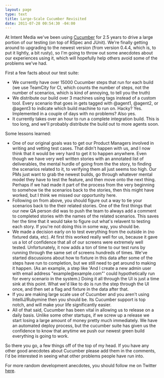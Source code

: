 ```yaml
--- 
layout: page
type: text
title: Large-Scale Cucumber Revisited
date: 2011-07-28 00:54:30 -04:00
---
```

At Intent Media we've been using <a href="http://cukes.info/">Cucumber</a> for 2.5 years to drive a large portion of our testing (on top of RSpec and JUnit). We're finally getting around to upgrading to the newest version (from version 0.4.4, which is, to put it lightly, a bit rusty), so I'm going to throw out some anecdotes about our experiences using it, which will hopefully help others avoid some of the problems we've had.

First a few facts about our test suite:
<ul>
	<li>We currently have over 15000 Cucumber steps that run for each build (we use TeamCity for CI, which counts the number of steps, not the number of scenarios, which is kind of annoying, to tell you the truth)</li>
	<li>We distribute our build over 3 machines using tags instead of a custom tool. Every scenario that goes in gets tagged with @agent1, @agent2, or @agent3 to indicate which build machine to run on. Hacky? Yes. Implemented in a couple of days with no problems? Also yes.</li>
	<li>It currently takes over an hour to run a complete integration build. This is too long, and we'll probably distribute the build out to more agents soon.</li>
</ul>
Some lessons learned:
<ul>
	<li>One of our original goals was to get our Product Managers involved in writing and vetting test cases. That didn't happen with us, and I now think that it would be very hard to get it to happen anywhere. Even though we have very well written stories with an annotated list of deliverables, the mental hurdle of going from the the story, to finding the scenarios related to it, to verifying them all just seems too high. Our PMs just want to grab the newest builds, go through whatever mental model they have to test the feature, and then move onto the next thing. Perhaps if we had made it part of the process from the very beginning to somehow tie the scenarios back to the stories, then this might have worked, but I think we missed our opportunity here.</li>
	<li>Following on from above, you should figure out a way to tie your scenarios back to the their related stories. One of the first things that our new QA person did was to push the team to always add a comment to completed stories with the names of the related scenarios. This saves her the time that it would take to figure out what's relavent to testing each story. If you're not doing this in some way, you should be.</li>
	<li>We made a decision early on to test everything from the outside in (no fixtured data, etc). At first this worked really well for us, because it gave us a lot of confidence that all of our screens were extremely well tested. Unfortunately, it now adds a ton of time to our test runs by running through the same set of screens hundreds of times. We've started discussions about how to fixture in this data after some of the steps have run to completion, but we still need to get around to making it happen. (As an example, a step like 'And I create a new admin user with email address "example@example.com"' could hypothetically run for every scenario in the system.) Doing it all through the UI is just a time sink at this point. What we'd like to do is run the step through the UI once, and then set a flag and fixture in the data after that.</li>
	<li>If you are making large scale use of Cucumber and you aren't using IntelliJ/Rubymine then you should be. Its Cucumber support is top notch, and will make your life significantly easier.</li>
	<li>All of that said, Cucumber has been vital in allowing us to release on a daily basis. Unlike some other startups, if we screw up a release we start losing a large amount of money pretty much immediately. We have an automated deploy process, but the cucumber suite has given us the confidence to know that anytime we push our newest green build everything is going to work.</li>
</ul>
So there you go, a few things off of the top of my head. If you have any other good anecdotes about Cucumber please add them in the comments, I'd be interested in seeing what other problems people have run into.

For more random development anecdotes, you should follow me on Twitter <a href="http://twitter.com/kurt">here</a>.
